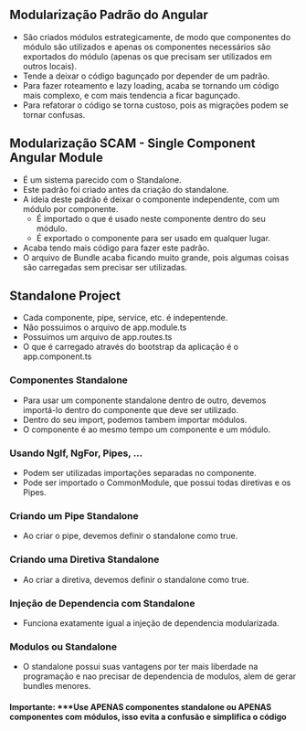 ## Modularização Padrão do Angular

- São criados módulos estrategicamente, de modo que componentes do módulo são utilizados
  e apenas os componentes necessários são exportados do módulo (apenas os que precisam ser
  utilizados em outros locais).
- Tende a deixar o código bagunçado por depender de um padrão.
- Para fazer roteamento e lazy loading, acaba se tornando um código mais complexo, e com
  mais tendencia a ficar bagunçado.
- Para refatorar o código se torna custoso, pois as migrações podem se tornar confusas.

## Modularização SCAM - Single Component Angular Module

- É um sistema parecido com o Standalone.
- Este padrão foi criado antes da criação do standalone.
- A ideia deste padrão é deixar o componente independente, com um módulo por componente.
  - É importado o que é usado neste componente dentro do seu módulo.
  - É exportado o componente para ser usado em qualquer lugar.
- Acaba tendo mais código para fazer este padrão.
- O arquivo de Bundle acaba ficando muito grande, pois algumas coisas são carregadas
  sem precisar ser utilizadas.

## Standalone Project

- Cada componente, pipe, service, etc. é indepentende.
- Não possuimos o arquivo de app.module.ts
- Possuimos um arquivo de app.routes.ts
- O que é carregado através do bootstrap da aplicação é o app.component.ts

### Componentes Standalone

- Para usar um componente standalone dentro de outro, devemos importá-lo
  dentro do componente que deve ser utilizado.
- Dentro do seu import, podemos tambem importar módulos.
- O componente é ao mesmo tempo um componente e um módulo.

### Usando NgIf, NgFor, Pipes, ...

- Podem ser utilizadas importações separadas no componente.
- Pode ser importado o CommonModule, que possui todas diretivas e os Pipes.

### Criando um Pipe Standalone

- Ao criar o pipe, devemos definir o standalone como true.

### Criando uma Diretiva Standalone

- Ao criar a diretiva, devemos definir o standalone como true.

### Injeção de Dependencia com Standalone

- Funciona exatamente igual a injeção de dependencia modularizada.

### Modulos ou Standalone

- O standalone possui suas vantagens por ter mais liberdade na programação
  e nao precisar de dependencia de modulos, alem de gerar bundles menores.

#### Importante: ***Use APENAS componentes standalone ou APENAS componentes com módulos, isso evita a confusão e simplifica o código

